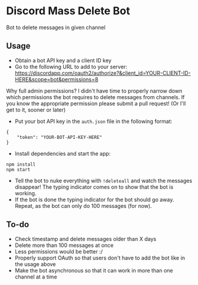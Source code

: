 # Discord Mass Delete Bot

Bot to delete messages in given channel

## Usage

 - Obtain a bot API key and a client ID key
 - Go to the following URL to add to your server: https://discordapp.com/oauth2/authorize?&client_id=YOUR-CLIENT-ID-HERE&scope=bot&permissions=8

Why full admin permissions? I didn't have time to properly narrow down which permissions the bot requires to delete messages from channels. If you know the appropriate permission please submit a pull request! (Or I'll get to it, sooner or later)

 - Put your bot API key in the `auth.json` file in the following format:

```
{
    "token": "YOUR-BOT-API-KEY-HERE"
}
```

 - Install dependencies and start the app:

```
npm install
npm start
```

 - Tell the bot to nuke everything with `!deleteall` and watch the messages disappear! The typing indicator comes on to show that the bot is working.
 - If the bot is done the typing indicator for the bot should go away. Repeat, as the bot can only do 100 messages (for now).

## To-do

 - Check timestamp and delete messages older than X days
 - Delete more than 100 messages at once
 - Less permissions would be better :/
 - Properly support OAuth so that users don't have to add the bot like in the usage above
 - Make the bot asynchronous so that it can work in more than one channel at a time
